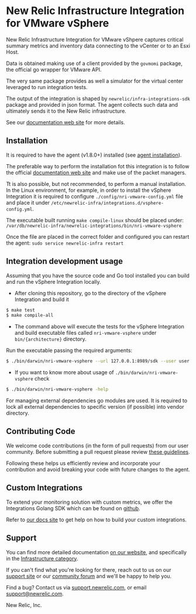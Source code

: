 # New Relic Infrastructure Integration for VMware vSphere

New Relic Infrastructure Integration for VMware vShpere captures critical summary
metrics and inventory data connecting to the vCenter or to an Esxi Host.

Data is obtained making use of a client provided by the `govmomi` package, the official go wrapper for VMware API.

The very same package provides as well a simulator for the virtual center leveraged to run integration tests.

The output of the integration is shaped by `newrelic/infra-integrations-sdk` package and provided in json format. The agent collects such data and ultimately sends it to the New Relic infrastructure.

See our [documentation web site](https://docs.newrelic.com/docs/integrations/host-integrations/host-integrations-list/vmware-vsphere-monitoring-integration) for more details.

## Installation

It is required to have the agent (v1.8.0+) installed 
(see
[agent installation](https://docs.newrelic.com/docs/infrastructure/new-relic-infrastructure/installation/install-infrastructure-linux)).

The preferable way to perform the installation fot this integration is to follow the official [documentation web site](https://docs.newrelic.com/docs/integrations/host-integrations/host-integrations-list/vmware-vsphere-monitoring-integration) and make use of the packet managers.

Tt is also possible, but not recommended, to perform a manual installation.
In the Linux environment, for example, in order to install the vSphere Integration it is required to configure
`./config/nri-vmware-config.yml` file and place it under 
`/etc/newrelic-infra/integrations.d/vsphere-config.yml`. 

The executable built running `make compile-linux` should be placed under: `/var/db/newrelic-infra/newrelic-integrations/bin/nri-vmware-vsphere` 

Once the file are placed in the correct folder and configured you can restart the agent:
`sudo service newrelic-infra restart`

## Integration development usage

Assuming that you have the source code and Go tool installed you can build and run the vSphere Integration locally.
* After cloning this repository, go to the directory of the vSphere Integration and build it
```bash
$ make test
$ make compile-all
```
* The command above will execute the tests for the vSphere Integration and build executable files called `nri-vmware-vsphere` under `bin/{architecture}` directory. 

Run the executable passing the required arguments:
```bash
$ ./bin/darwin/nri-vmware-vsphere --url 127.0.0.1:8989/sdk --user user --pass pass --validate_ssl false
```
* If you want to know more about usage of `./bin/darwin/nri-vmware-vsphere` check
```bash
$ ./bin/darwin/nri-vmware-vsphere -help
```

For managing external dependencies go modules are used. It is required to lock all external dependencies to specific version (if possible) into vendor directory.

## Contributing Code

We welcome code contributions (in the form of pull requests) from our user
community. Before submitting a pull request please review [these guidelines](https://github.com/newrelic/nri-vmware-vsphere/blob/master/CONTRIBUTING.md).

Following these helps us efficiently review and incorporate your contribution
and avoid breaking your code with future changes to the agent.

## Custom Integrations

To extend your monitoring solution with custom metrics, we offer the Integrations
Golang SDK which can be found on [github](https://github.com/newrelic/infra-integrations-sdk).

Refer to [our docs site](https://docs.newrelic.com/docs/infrastructure/integrations-sdk/get-started/intro-infrastructure-integrations-sdk)
to get help on how to build your custom integrations.

## Support

You can find more detailed documentation [on our website](http://newrelic.com/docs),
and specifically in the [Infrastructure category](https://docs.newrelic.com/docs/infrastructure).

If you can't find what you're looking for there, reach out to us on our [support
site](http://support.newrelic.com/) or our [community forum](http://forum.newrelic.com)
and we'll be happy to help you.

Find a bug? Contact us via [support.newrelic.com](http://support.newrelic.com/),
or email support@newrelic.com.

New Relic, Inc.
